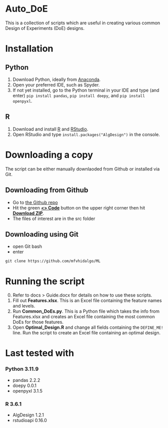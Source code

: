 # Auto_DoE

This is a collection of scripts which are useful in creating various common Design of Experiments (DoE) designs.

# Installation

## Python
1. Download Python, ideally from [Anaconda](https://www.anaconda.com/download/success).
2. Open your preferred IDE, such as Spyder.
3. If not yet installed, go to the Python terminal in your IDE and type (and enter) ```pip install pandas```, ```pip install doepy```, and ```pip install openpyxl```.

## R

1. Download and install [R](https://cran.r-project.org/) and [RStudio](https://posit.co/downloads/).
2. Open RStudio and type ```install.packages("AlgDesign")``` in the console.

# Downloading a copy

The script can be either manually downlaoded from Github or installed via Git.

## Downloading from Github

* Go to [the Github repo](https://github.com/mfvhidalgo/Auto_DoE)
* Hit the green <u>**<> Code**</u> button on the upper right corner then hit <u>**Download ZIP**</u>.
* The files of interest are in the src folder

## Downloading using Git

* open Git bash
* enter
```
git clone https://github.com/mfvhidalgo/ML
```

# Running the script

0. Refer to docs > Guide.docx for details on how to use these scripts.
1. Fill out **Features.xlsx**. This is an Excel file containing the feature names and levels.
2. Run **Common_DoEs.py**. This is a Python file which takes the info from Features.xlsx and creates an Excel file containing the most common DoEs for those features.
3. Open **Optimal_Design.R** and change all fields containing the ```DEFINE_ME!``` line. Run the script to create an Excel file containing an optimal design.

# Last tested with

### Python 3.11.9
* pandas 2.2.2
* doepy 0.0.1
* openpyxl 3.1.5

### R 3.6.1
* AlgDesign 1.2.1
* rstudioapi 0.16.0


